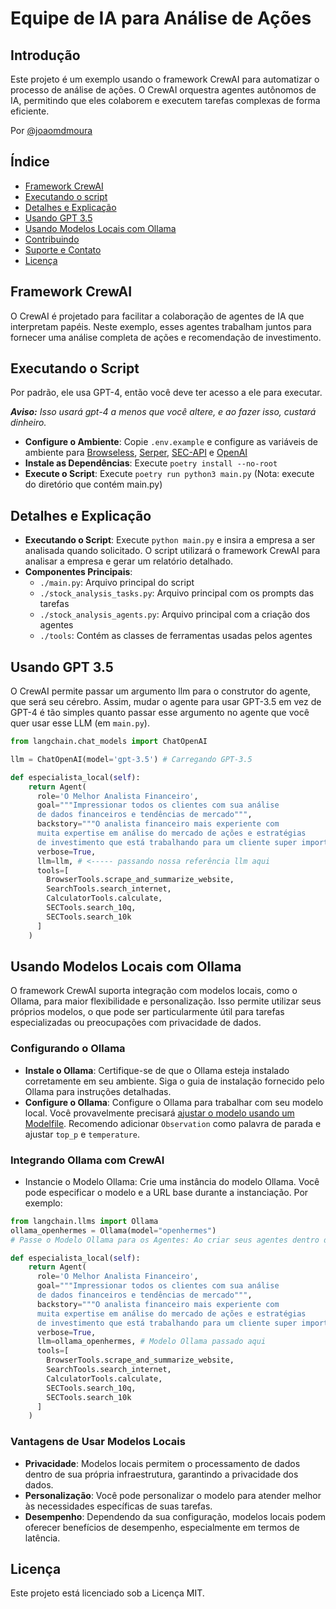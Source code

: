 # Equipe de IA para Análise de Ações
## Introdução
Este projeto é um exemplo usando o framework CrewAI para automatizar o processo de análise de ações. O CrewAI orquestra agentes autônomos de IA, permitindo que eles colaborem e executem tarefas complexas de forma eficiente.

Por [@joaomdmoura](https://x.com/joaomdmoura)

## Índice
- [Framework CrewAI](#framework-crewai)
- [Executando o script](#executando-o-script)
- [Detalhes e Explicação](#detalhes-e-explicação)
- [Usando GPT 3.5](#usando-gpt-35)
- [Usando Modelos Locais com Ollama](#usando-modelos-locais-com-ollama)
- [Contribuindo](#contribuindo)
- [Suporte e Contato](#suporte-e-contato)
- [Licença](#licença)

## Framework CrewAI
O CrewAI é projetado para facilitar a colaboração de agentes de IA que interpretam papéis. Neste exemplo, esses agentes trabalham juntos para fornecer uma análise completa de ações e recomendação de investimento.

## Executando o Script
Por padrão, ele usa GPT-4, então você deve ter acesso a ele para executar.

***Aviso:** Isso usará gpt-4 a menos que você altere, 
e ao fazer isso, custará dinheiro.*

- **Configure o Ambiente**: Copie `.env.example` e configure as variáveis de ambiente para [Browseless](https://www.browserless.io/), [Serper](https://serper.dev/), [SEC-API](https://sec-api.io) e [OpenAI](https://platform.openai.com/api-keys)
- **Instale as Dependências**: Execute `poetry install --no-root`
- **Execute o Script**: Execute `poetry run python3 main.py` (Nota: execute do diretório que contém main.py)

## Detalhes e Explicação
- **Executando o Script**: Execute `python main.py` e insira a empresa a ser analisada quando solicitado. O script utilizará o framework CrewAI para analisar a empresa e gerar um relatório detalhado.
- **Componentes Principais**:
  - `./main.py`: Arquivo principal do script
  - `./stock_analysis_tasks.py`: Arquivo principal com os prompts das tarefas
  - `./stock_analysis_agents.py`: Arquivo principal com a criação dos agentes
  - `./tools`: Contém as classes de ferramentas usadas pelos agentes

## Usando GPT 3.5
O CrewAI permite passar um argumento llm para o construtor do agente, que será seu cérebro. Assim, mudar o agente para usar GPT-3.5 em vez de GPT-4 é tão simples quanto passar esse argumento no agente que você quer usar esse LLM (em `main.py`).
```python
from langchain.chat_models import ChatOpenAI

llm = ChatOpenAI(model='gpt-3.5') # Carregando GPT-3.5

def especialista_local(self):
    return Agent(
      role='O Melhor Analista Financeiro',
      goal="""Impressionar todos os clientes com sua análise 
      de dados financeiros e tendências de mercado""",
      backstory="""O analista financeiro mais experiente com 
      muita expertise em análise do mercado de ações e estratégias
      de investimento que está trabalhando para um cliente super importante.""",
      verbose=True,
      llm=llm, # <----- passando nossa referência llm aqui
      tools=[
        BrowserTools.scrape_and_summarize_website,
        SearchTools.search_internet,
        CalculatorTools.calculate,
        SECTools.search_10q,
        SECTools.search_10k
      ]
    )
```

## Usando Modelos Locais com Ollama
O framework CrewAI suporta integração com modelos locais, como o Ollama, para maior flexibilidade e personalização. Isso permite utilizar seus próprios modelos, o que pode ser particularmente útil para tarefas especializadas ou preocupações com privacidade de dados.

### Configurando o Ollama
- **Instale o Ollama**: Certifique-se de que o Ollama esteja instalado corretamente em seu ambiente. Siga o guia de instalação fornecido pelo Ollama para instruções detalhadas.
- **Configure o Ollama**: Configure o Ollama para trabalhar com seu modelo local. Você provavelmente precisará [ajustar o modelo usando um Modelfile](https://github.com/jmorganca/ollama/blob/main/docs/modelfile.md). Recomendo adicionar `Observation` como palavra de parada e ajustar `top_p` e `temperature`.

### Integrando Ollama com CrewAI
- Instancie o Modelo Ollama: Crie uma instância do modelo Ollama. Você pode especificar o modelo e a URL base durante a instanciação. Por exemplo:

```python
from langchain.llms import Ollama
ollama_openhermes = Ollama(model="openhermes")
# Passe o Modelo Ollama para os Agentes: Ao criar seus agentes dentro do framework CrewAI, você pode passar o modelo Ollama como argumento para o construtor do Agent. Por exemplo:

def especialista_local(self):
    return Agent(
      role='O Melhor Analista Financeiro',
      goal="""Impressionar todos os clientes com sua análise 
      de dados financeiros e tendências de mercado""",
      backstory="""O analista financeiro mais experiente com 
      muita expertise em análise do mercado de ações e estratégias
      de investimento que está trabalhando para um cliente super importante.""",
      verbose=True,
      llm=ollama_openhermes, # Modelo Ollama passado aqui
      tools=[
        BrowserTools.scrape_and_summarize_website,
        SearchTools.search_internet,
        CalculatorTools.calculate,
        SECTools.search_10q,
        SECTools.search_10k
      ]
    )
```

### Vantagens de Usar Modelos Locais
- **Privacidade**: Modelos locais permitem o processamento de dados dentro de sua própria infraestrutura, garantindo a privacidade dos dados.
- **Personalização**: Você pode personalizar o modelo para atender melhor às necessidades específicas de suas tarefas.
- **Desempenho**: Dependendo da sua configuração, modelos locais podem oferecer benefícios de desempenho, especialmente em termos de latência.

## Licença
Este projeto está licenciado sob a Licença MIT.
